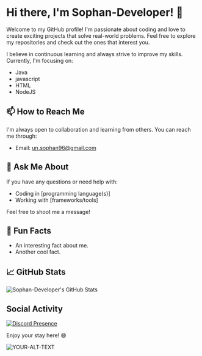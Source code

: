 # Hi there, I'm Sophan-Developer! 👋

Welcome to my GitHub profile! I'm passionate about coding and love to create exciting projects that solve real-world problems. Feel free to explore my repositories and check out the ones that interest you.
<!--
## 🔭 Current Projects

- [Project 1](link-to-project-1): A brief description of Project 1.
- [Project 2](link-to-project-2): A brief description of Project 2.
- ...

## 🌱 What I'm Currently Learning
-->
I believe in continuous learning and always strive to improve my skills. Currently, I'm focusing on:

- Java
- javascript
- HTML
- NodeJS

## 📫 How to Reach Me

I'm always open to collaboration and learning from others. You can reach me through:

- Email: un.sophan96@gmail.com
<!--
- LinkedIn: [Sophan Developer](https://www.linkedin.com/in/sophan-dev)
- Twitter: [@sophan_dev](https://twitter.com/sophan_dev)
-->
## 💬 Ask Me About

If you have any questions or need help with:

- Coding in [programming language(s)]
- Working with [frameworks/tools]

Feel free to shoot me a message!

## 🚀 Fun Facts

- An interesting fact about me.
- Another cool fact.

## 📈 GitHub Stats

![Sophan-Developer's GitHub Stats](https://github-readme-stats.vercel.app/api?username=Sophan-Developer&show_icons=true&count_private=true&hide=prs&theme=radical)

## Social Activity
<a href="https://discord.com/users/363541262730526734"><img src="https://lanyard.cnrad.dev/api/363541262730526734" alt="Discord Presence"></a>

Enjoy your stay here! 😄



<picture>
 <source media="(prefers-color-scheme: dark)" srcset="YOUR-DARKMODE-IMAGE">
 <source media="(prefers-color-scheme: light)" srcset="YOUR-LIGHTMODE-IMAGE">
 <img alt="YOUR-ALT-TEXT" src="YOUR-DEFAULT-IMAGE">
</picture>

<!--
**Sophan-Developer/Sophan-developer** is a ✨ _special_ ✨ repository because its `README.md` (this file) appears on your GitHub profile.
## 🎵 Favorite Quote

"Your favorite song is not your favorite song until you've listened to it a hundred times without getting tired of it." - Unknown
Here are some ideas to get you started:

- 🔭 I’m currently working on ...
- 🌱 I’m currently learning ...
- 👯 I’m looking to collaborate on ...
- 🤔 I’m looking for help with ...
- 💬 Ask me about ...
- 📫 How to reach me: ...
- 😄 Pronouns: ...
- ⚡ Fun fact: ...
-->
